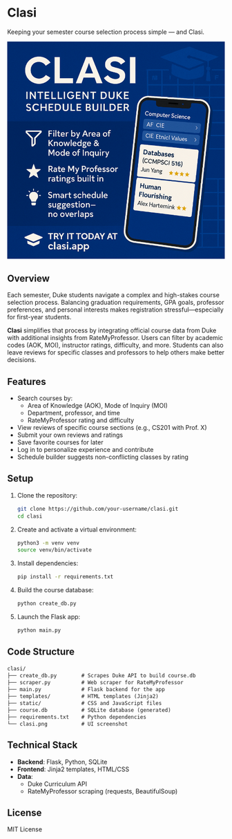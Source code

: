 # Clasi

Keeping your semester course selection process simple — and Clasi.

![Screenshot of Clasi](clasi.png)

## Overview

Each semester, Duke students navigate a complex and high-stakes course selection process. Balancing graduation requirements, GPA goals, professor preferences, and personal interests makes registration stressful—especially for first-year students.

**Clasi** simplifies that process by integrating official course data from Duke with additional insights from RateMyProfessor. Users can filter by academic codes (AOK, MOI), instructor ratings, difficulty, and more. Students can also leave reviews for specific classes and professors to help others make better decisions.

## Features

- Search courses by:
  - Area of Knowledge (AOK), Mode of Inquiry (MOI)
  - Department, professor, and time
  - RateMyProfessor rating and difficulty
- View reviews of specific course sections (e.g., CS201 with Prof. X)
- Submit your own reviews and ratings
- Save favorite courses for later
- Log in to personalize experience and contribute
- Schedule builder suggests non-conflicting classes by rating

## Setup

1. Clone the repository:
   ```bash
   git clone https://github.com/your-username/clasi.git
   cd clasi
   ```

2. Create and activate a virtual environment:
   ```bash
   python3 -m venv venv
   source venv/bin/activate
   ```

3. Install dependencies:
   ```bash
   pip install -r requirements.txt
   ```

4. Build the course database:
   ```bash
   python create_db.py
   ```

5. Launch the Flask app:
   ```bash
   python main.py
   ```

## Code Structure

```
clasi/
├── create_db.py        # Scrapes Duke API to build course.db
├── scraper.py          # Web scraper for RateMyProfessor
├── main.py             # Flask backend for the app
├── templates/          # HTML templates (Jinja2)
├── static/             # CSS and JavaScript files
├── course.db           # SQLite database (generated)
├── requirements.txt    # Python dependencies
└── clasi.png           # UI screenshot
```

## Technical Stack

- **Backend**: Flask, Python, SQLite
- **Frontend**: Jinja2 templates, HTML/CSS
- **Data**:
  - Duke Curriculum API
  - RateMyProfessor scraping (requests, BeautifulSoup)

## License

MIT License


